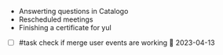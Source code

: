 - Answerting questions in Catalogo
- Rescheduled meetings
- Finishing a certificate for yul
- [ ] #task check if merge user events are working 📅 2023-04-13